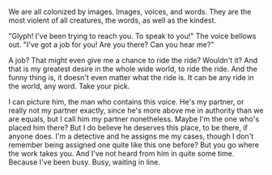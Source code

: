 We are all colonized by images. Images, voices, and words. They are the most violent of all creatures, the words, as well as the kindest.

"Glyph! I've been trying to reach you. To speak to you!" The voice bellows out. "I've got a job for you! Are you there? Can you hear me?"

A job? That might even give me a chance to ride the ride? Wouldn't it? And that is my greatest desire in the whole wide world, to ride the ride. And the funny thing is, it doesn't even matter what the ride is. It can be any ride in the world, any word. Take your pick.

I can picture him, the man who contains this voice. He's my partner, or really not my partner exactly, since he's more above me in authority than we are equals, but I call him my partner nonetheless. Maybe I'm the one who's placed him there? But I do believe he deserves this place, to be there, if anyone does. I'm a detective and he assigns me my cases, though I don't remember being assigned one quite like this one before? But you go where the work takes you. And I've not heard from him in quite some time. Because I've been busy. Busy, waiting in line.